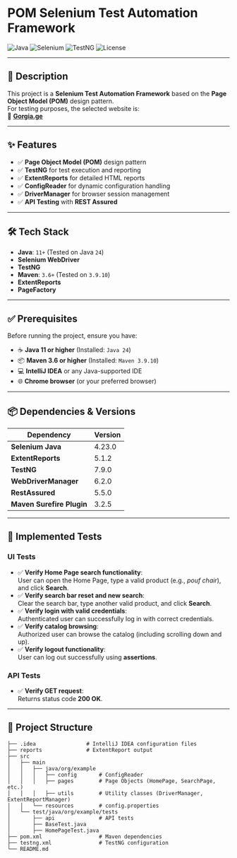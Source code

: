 # **POM Selenium Test Automation Framework**

![Java](https://img.shields.io/badge/Java-11%2B-blue)
![Selenium](https://img.shields.io/badge/Selenium-WebDriver-green)
![TestNG](https://img.shields.io/badge/TestNG-7.9.0-orange)
![License](https://img.shields.io/badge/License-MIT-brightgreen)

---

## **📌 Description**
This project is a **Selenium Test Automation Framework** based on the **Page Object Model (POM)** design pattern.  
For testing purposes, the selected website is:  
🔗 [**Gorgia.ge**](https://gorgia.ge/ka)

---

## **✨ Features**
- ✅ **Page Object Model (POM)** design pattern  
- ✅ **TestNG** for test execution and reporting  
- ✅ **ExtentReports** for detailed HTML reports  
- ✅ **ConfigReader** for dynamic configuration handling  
- ✅ **DriverManager** for browser session management  
- ✅ **API Testing** with **REST Assured**  

---

## **🛠 Tech Stack**
- **Java**: `11+` (Tested on Java `24`)  
- **Selenium WebDriver**  
- **TestNG**  
- **Maven**: `3.6+` (Tested on `3.9.10`)  
- **ExtentReports**  
- **PageFactory**  

---

## **✅ Prerequisites**
Before running the project, ensure you have:  
- ☕ **Java 11 or higher** (Installed: `Java 24`)  
- 📦 **Maven 3.6 or higher** (Installed: `Maven 3.9.10`)  
- 💻 **IntelliJ IDEA** or any Java-supported IDE  
- 🌐 **Chrome browser** (or your preferred browser)  

---

## **📦 Dependencies & Versions**
| **Dependency**             | **Version**    |
|----------------------------|---------------|
| **Selenium Java**         | 4.23.0       |
| **ExtentReports**         | 5.1.2        |
| **TestNG**                | 7.9.0        |
| **WebDriverManager**      | 6.2.0        |
| **RestAssured**           | 5.5.0        |
| **Maven Surefire Plugin** | 3.2.5        |

---

## **🧪 Implemented Tests**

### **UI Tests**
- ✅ **Verify Home Page search functionality**:  
  User can open the Home Page, type a valid product (e.g., *pouf chair*), and click **Search**.
- ✅ **Verify search bar reset and new search**:  
  Clear the search bar, type another valid product, and click **Search**.
- ✅ **Verify login with valid credentials**:  
  Authenticated user can successfully log in with correct credentials.
- ✅ **Verify catalog browsing**:  
  Authorized user can browse the catalog (including scrolling down and up).
- ✅ **Verify logout functionality**:  
  User can log out successfully using **assertions**.

### **API Tests**
- ✅ **Verify GET request**:  
  Returns status code **200 OK**.

---

## **📂 Project Structure**
```plaintext
├── .idea                # IntelliJ IDEA configuration files
├── reports              # ExtentReport output
├── src
│   ├── main
│   │   ├── java/org/example
│   │   │   ├── config       # ConfigReader
│   │   │   ├── pages        # Page Objects (HomePage, SearchPage, etc.)
│   │   │   ├── utils        # Utility classes (DriverManager, ExtentReportManager)
│   │   └── resources        # config.properties
│   └── test/java/org/example/tests
│       ├── api              # API tests
│       ├── BaseTest.java
│       ├── HomePageTest.java
├── pom.xml                  # Maven dependencies
├── testng.xml               # TestNG configuration
└── README.md
